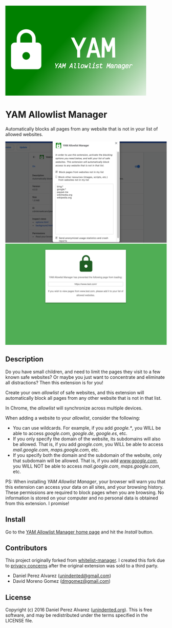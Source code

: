 ![YAM Banner](src/assets/promo-440.png)

# YAM Allowlist Manager

Automatically blocks all pages from any website that is not in your list of allowed websites.  

![Right-click on an image...](src/assets/screenshot_chrome_1.png) ![And get your palette of colors!](src/assets/screenshot_chrome_2.png)

## Description

Do you have small children, and need to limit the pages they visit to a few known safe websites? Or maybe you just want to concentrate and eliminate all distractions? Then this extension is for you!

Create your own _allowlist_ of safe websites, and this extension will automatically block all pages from any other website that is not in that list.

In Chrome, the _allowlist_ will synchronize across multiple devices.

When adding a website to your _allowlist_, consider the following:

  * You can use wildcards. For example, if you add _google.\*_, you WILL be able to access _google.com_, _google.de_, _google.es_, etc.
  * If you only specify the domain of the website, its subdomains will also be allowed. That is, if you add _google.com_, you WILL be able to access _mail.google.com_, _maps.google.com_, etc.
  * If you specify both the domain and the subdomain of the website, only that subdomain will be allowed. That is, if you add _www.google.com_, you WILL NOT be able to access _mail.google.com_, _maps.google.com_, etc.

PS: When installing _YAM Allowlist Manager_, your browser will warn you that this extension can access your data on all sites, and your browsing history. These permissions are required to block pages when you are browsing. No information is stored on your computer and no personal data is obtained from this extension. I promise!


## Install

Go to the [YAM Allowlist Manager home page](https://chrome.google.com/extensions/detail/aeepebmcdnjkjobnhfagojgfonkappej) and hit the _Install_ button.

## Contributors

This project originally forked from [whitelist-manager](https://github.com/unindented/whitelist-manager).  I created this fork due to [privacy concerns](https://github.com/unindented/whitelist-manager/issues/225) after the original extension was sold to a third party.

* Daniel Perez Alvarez ([unindented@gmail.com](mailto:unindented@gmail.com))
* David Moreno Gomez ([dmgomez@gmail.com](mailto:dmgomez@gmail.com))

## License

Copyright (c) 2016 Daniel Perez Alvarez ([unindented.org](https://unindented.org/)). This is free software, and may be redistributed under the terms specified in the LICENSE file.
